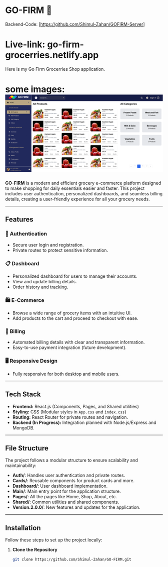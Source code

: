 # GO-FIRM 🛒
Backend-Code: [https://github.com/Shimul-Zahan/GOFIRM-Server]
# Live-link: go-firm-grocerries.netlify.app
Here is my Go Firm Grocerries Shop application.
# some images: ![alt text](image.png)

**GO-FIRM** is a modern and efficient grocery e-commerce platform designed to make shopping for daily essentials easier and faster. This project includes user authentication, personalized dashboards, and seamless billing details, creating a user-friendly experience for all your grocery needs.

---

## **Features**
### 🔑 **Authentication**
- Secure user login and registration.
- Private routes to protect sensitive information.

### 📋 **Dashboard**
- Personalized dashboard for users to manage their accounts.
- View and update billing details.
- Order history and tracking.

### 🛍️ **E-Commerce**
- Browse a wide range of grocery items with an intuitive UI.
- Add products to the cart and proceed to checkout with ease.

### 🧾 **Billing**
- Automated billing details with clear and transparent information.
- Easy-to-use payment integration (future development).

### 🖥️ **Responsive Design**
- Fully responsive for both desktop and mobile users.

---

## **Tech Stack**
- **Frontend:** React.js (Components, Pages, and Shared utilities)
- **Styling:** CSS (Modular styles in `App.css` and `index.css`)
- **Routing:** React Router for private routes and navigation.
- **Backend (In Progress):** Integration planned with Node.js/Express and MongoDB.

---

## **File Structure**
The project follows a modular structure to ensure scalability and maintainability:

- **Auth/**: Handles user authentication and private routes.
- **Cards/**: Reusable components for product cards and more.
- **Dashboard/**: User dashboard implementation.
- **Main/**: Main entry point for the application structure.
- **Pages/**: All the pages like Home, Shop, About, etc.
- **Shared/**: Common utilities and shared components.
- **Version.2.0.0/**: New features and updates for the application.

---

## **Installation**
Follow these steps to set up the project locally:

1. **Clone the Repository**
   ```bash
   git clone https://github.com/Shimul-Zahan/GO-FIRM.git
